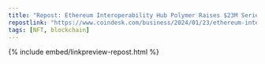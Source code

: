 ```yaml
---
title: "Repost: Ethereum Interoperability Hub Polymer Raises $23M Series A Funding From Marquee Investors"
repostlink: "https://www.coindesk.com/business/2024/01/23/ethereum-interoperability-hub-polymer-raises-23m-series-a-funding-from-marquee-investors/"
tags: [NFT, blockchain]
---
```


{% include embed/linkpreview-repost.html %}
